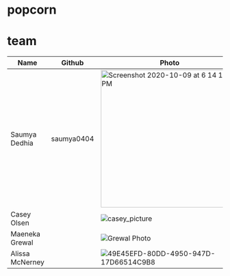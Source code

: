 # popcorn

# team
|Name|Github|Photo|
|---|---|---|
|Saumya Dedhia|saumya0404|<img width="322" alt="Screenshot 2020-10-09 at 6 14 19 PM" src="https://user-images.githubusercontent.com/20067982/95636005-07428100-0a5c-11eb-8e77-aaa658e375a9.png">|
|Casey Olsen||![casey_picture](https://user-images.githubusercontent.com/20067982/95636154-60121980-0a5c-11eb-9b88-233776f75768.jpeg)|
|Maeneka Grewal||![Grewal Photo](https://user-images.githubusercontent.com/20067982/95636135-4e307680-0a5c-11eb-954e-529207e4d4a0.jpeg)|
|Alissa McNerney||![49E45EFD-80DD-4950-947D-17D66514C9B8](https://user-images.githubusercontent.com/20067982/95636169-6accae80-0a5c-11eb-9213-cd7e995234cb.JPEG)|

